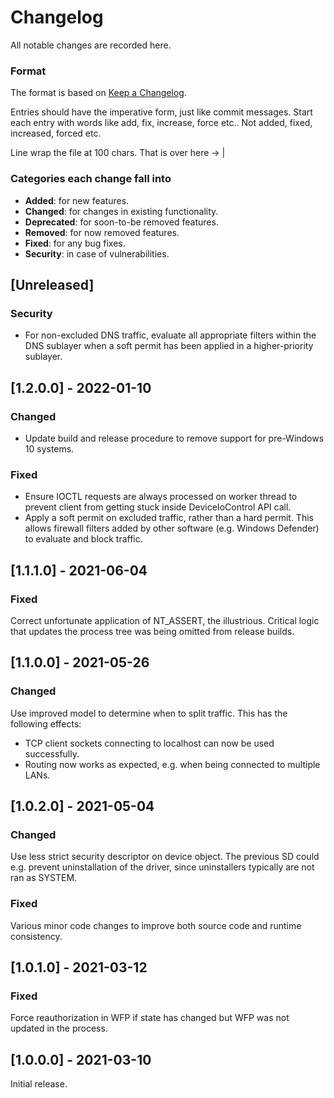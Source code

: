 # Changelog
All notable changes are recorded here.

### Format

The format is based on [Keep a Changelog](http://keepachangelog.com/en/1.0.0/).

Entries should have the imperative form, just like commit messages. Start each entry with words like
add, fix, increase, force etc.. Not added, fixed, increased, forced etc.

Line wrap the file at 100 chars.                                              That is over here -> |

### Categories each change fall into

* **Added**: for new features.
* **Changed**: for changes in existing functionality.
* **Deprecated**: for soon-to-be removed features.
* **Removed**: for now removed features.
* **Fixed**: for any bug fixes.
* **Security**: in case of vulnerabilities.

## [Unreleased]
### Security
- For non-excluded DNS traffic, evaluate all appropriate filters within the DNS sublayer when a soft
  permit has been applied in a higher-priority sublayer.

## [1.2.0.0] - 2022-01-10
### Changed
- Update build and release procedure to remove support for pre-Windows 10 systems.

### Fixed
- Ensure IOCTL requests are always processed on worker thread to prevent client from getting stuck
  inside DeviceIoControl API call.
- Apply a soft permit on excluded traffic, rather than a hard permit. This allows firewall filters
  added by other software (e.g. Windows Defender) to evaluate and block traffic.

## [1.1.1.0] - 2021-06-04
### Fixed
Correct unfortunate application of NT_ASSERT, the illustrious. Critical logic that updates the
  process tree was being omitted from release builds.

## [1.1.0.0] - 2021-05-26
### Changed
Use improved model to determine when to split traffic. This has the following effects:
  - TCP client sockets connecting to localhost can now be used successfully.
  - Routing now works as expected, e.g. when being connected to multiple LANs.

## [1.0.2.0] - 2021-05-04
### Changed
Use less strict security descriptor on device object. The previous SD could e.g. prevent
uninstallation of the driver, since uninstallers typically are not ran as SYSTEM.

### Fixed
Various minor code changes to improve both source code and runtime consistency.

## [1.0.1.0] - 2021-03-12
### Fixed
Force reauthorization in WFP if state has changed but WFP was not updated in the process.

## [1.0.0.0] - 2021-03-10
Initial release.
